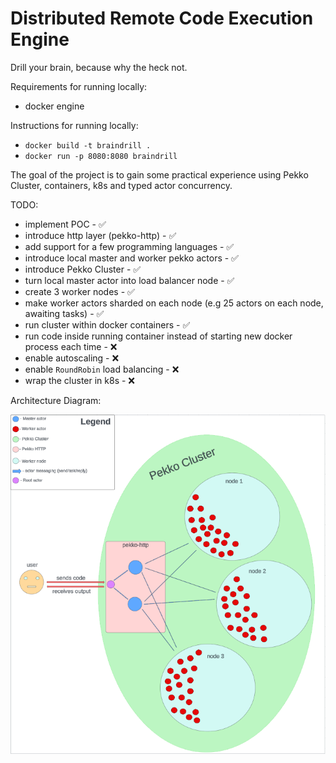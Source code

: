 # Distributed Remote Code Execution Engine

Drill your brain, because why the heck not.

Requirements for running locally:
- docker engine

Instructions for running locally:
- `docker build -t braindrill .`
- `docker run -p 8080:8080 braindrill`


The goal of the project is to gain some practical experience using Pekko Cluster, containers, k8s and typed actor concurrency.

TODO:
- implement POC - ✅
- introduce http layer (pekko-http) - ✅
- add support for a few programming languages - ✅
- introduce local master and worker pekko actors - ✅
- introduce Pekko Cluster - ✅
- turn local master actor into load balancer node - ✅
- create 3 worker nodes - ✅
- make worker actors sharded on each node (e.g 25 actors on each node, awaiting tasks) - ✅
- run cluster within docker containers - ✅
- run code inside running container instead of starting new docker process each time - ❌ 
- enable autoscaling  - ❌ 
- enable `RoundRobin` load balancing - ❌
- wrap the cluster in k8s - ❌

Architecture Diagram:

![My Image](assets/diagram.png)